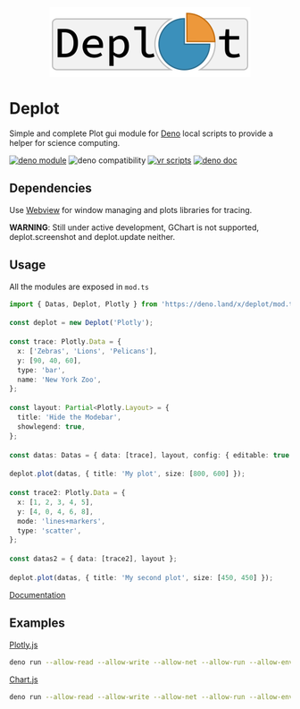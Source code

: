 <p align="center">
	<img align="center" src="https://raw.githubusercontent.com/JOTSR/Deplot/main/public/logo.png"  />
	<br>
</p>

# Deplot

Simple and complete Plot gui module for [Deno](https://deno.land) local scripts
to provide a helper for science computing.

[![deno module](https://shield.deno.dev/x/deplot)](https://deno.land/x/deplot)
![deno compatibility](https://shield.deno.dev/deno/^1.20)
[![vr scripts](https://badges.velociraptor.run/flat.svg)](https://velociraptor.run)
[![deno doc](https://doc.deno.land/badge.svg)](https://doc.deno.land/https/deno.land/x/deplot/mod.ts)

## Dependencies

Use [Webview](https://deno.land/x/webview@0.7.0-pre.1) for window managing and
plots libraries for tracing.

**WARNING**: Still under active development, GChart is not supported,
deplot.screenshot and deplot.update neither.

## Usage

All the modules are exposed in `mod.ts`

```ts
import { Datas, Deplot, Plotly } from 'https://deno.land/x/deplot/mod.ts';

const deplot = new Deplot('Plotly');

const trace: Plotly.Data = {
  x: ['Zebras', 'Lions', 'Pelicans'],
  y: [90, 40, 60],
  type: 'bar',
  name: 'New York Zoo',
};

const layout: Partial<Plotly.Layout> = {
  title: 'Hide the Modebar',
  showlegend: true,
};

const datas: Datas = { data: [trace], layout, config: { editable: true } };

deplot.plot(datas, { title: 'My plot', size: [800, 600] });

const trace2: Plotly.Data = {
  x: [1, 2, 3, 4, 5],
  y: [4, 0, 4, 6, 8],
  mode: 'lines+markers',
  type: 'scatter',
};

const datas2 = { data: [trace2], layout };

deplot.plot(datas, { title: 'My second plot', size: [450, 450] });
```

[Documentation](https://doc.deno.land/https://deno.land/x/deplot/mod.ts)

## Examples

[Plotly.js](https://plotly.com/javascript/)

```sh
deno run --allow-read --allow-write --allow-net --allow-run --allow-env --allow-ffi --unstable --no-check https://deno.land/x/deplot/examples/plotly.ts
```

[Chart.js](https://www.chartjs.org/docs/3.7.0/)

```sh
deno run --allow-read --allow-write --allow-net --allow-run --allow-env --allow-ffi --unstable --no-check https://deno.land/x/deplot/examples/chartjs.ts
```

<!--
[Google Charts](https://developers.google.com/chart/interactive/docs)

```
deno run --allow-ffi --unstable https://deno.land/x/deplot/examples/gcharts.ts
``` -->
